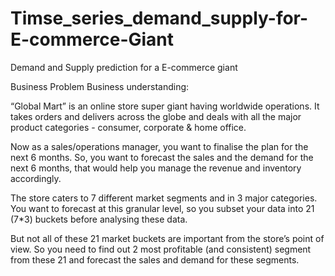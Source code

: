 # Timse_series_demand_supply-for-E-commerce-Giant
Demand and Supply prediction for a E-commerce giant

Business Problem
Business understanding:

“Global Mart” is an online store super giant having worldwide operations. It takes orders and delivers across the globe and deals with all the major product categories - consumer, corporate & home office.

 

Now as a sales/operations manager, you want to finalise the plan for the next 6 months.  So, you want to forecast the sales and the demand for the next 6 months, that would help you manage the revenue and inventory accordingly.

 

The store caters to 7 different market segments and in 3 major categories. You want to forecast at this granular level, so you subset your data into 21 (7*3) buckets before analysing these data.

 

But not all of these 21 market buckets are important from the store’s point of view. So you need to find out 2 most profitable (and consistent) segment from these 21 and forecast the sales and demand for these segments.
